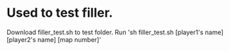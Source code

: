 # Used to test filler.

Download filler_test.sh to test folder.
Run 'sh filler_test.sh [player1's name] [player2's name] [map number]'
